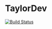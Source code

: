 # TaylorDev

[![Build Status](https://github.com/Alseidon/TaylorDev.jl/actions/workflows/CI.yml/badge.svg?branch=main)](https://github.com/Alseidon/TaylorDev.jl/actions/workflows/CI.yml?query=branch%3Amain)
